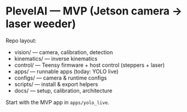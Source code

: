 # PlevelAI — MVP (Jetson camera → laser weeder)

Repo layout:
- vision/ — camera, calibration, detection
- kinematics/ — inverse kinematics
- control/ — Teensy firmware + host control (steppers + laser)
- apps/ — runnable apps (today: YOLO live)
- configs/ — camera & runtime configs
- scripts/ — install & export helpers
- docs/ — setup, calibration, architecture

Start with the MVP app in `apps/yolo_live`.
